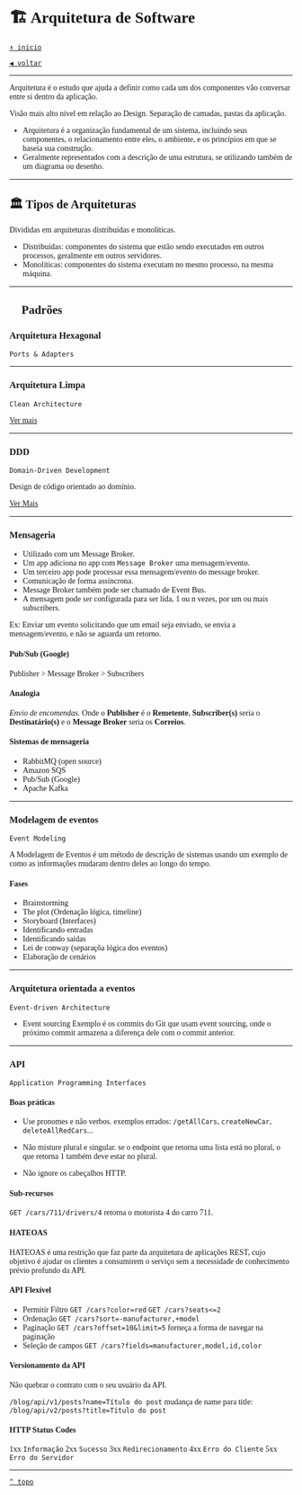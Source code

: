 <font face="Calibri">

# 🏗️ Arquitetura de Software

[`⬆️ inicio`](../../Readme.md)

[`◀️ voltar`](../Readme.md)

---

Arquitetura é o estudo que ajuda a definir como cada um dos componentes vão conversar entre si dentro da aplicação.

Visão mais alto nível em relação ao Design.
Separação de camadas, pastas da aplicação.

+ Arquitetura é a organização fundamental de um sistema, incluindo seus componentes, o relacionamento entre eles, o ambiente, e os princípios em que se baseia sua construção.
+ Geralmente representados com a descrição de uma estrutura, se utilizando também de um diagrama ou desenho.

---

## 🏛️ Tipos de Arquiteturas

Divididas em arquiteturas distribuídas e monolíticas.

+ Distribuídas:
  componentes do sistema que estão sendo executados em outros processos, geralmente em outros servidores.
+ Monolíticas:
  componentes do sistema executam no mesmo processo, na mesma máquina.

---

## 🧱 Padrões

### Arquitetura Hexagonal

`Ports & Adapters`

---

### Arquitetura Limpa

`Clean Architecture`

[Ver mais](./Arquitetura%20Limpa.md)

---

### DDD

`Domain-Driven Development`

Design de código orientado ao domínio.

[Ver Mais](./DDD.md)

---

### Mensageria

+ Utilizado com um Message Broker.
+ Um app adiciona no app com `Message Broker` uma mensagem/evento.
+ Um terceiro app pode processar essa mensagem/evento do message broker.
+ Comunicação de forma assíncrona.
+ Message Broker também pode ser chamado de Event Bus.
+ A mensagem pode ser configurada para ser lida, 1 ou n vezes, por um ou mais subscribers.

Ex:
Enviar um evento solicitando que um email seja enviado, se envia a mensagem/evento, e não se aguarda um retorno.

#### Pub/Sub (Google)

Publisher > Message Broker > Subscribers

#### Analogia

*Envio de encomendas.*
Onde o **Publisher** é o **Remetente**,
**Subscriber(s)** seria o **Destinatário(s)**
e o **Message Broker** seria os **Correios**.

#### Sistemas de mensageria

+ RabbitMQ (open source)
+ Amazon SQS
+ Pub/Sub (Google)
+ Apache Kafka

---

### Modelagem de eventos

`Event Modeling`

A Modelagem de Eventos é um método de descrição de sistemas usando um exemplo de como as informações mudaram dentro deles ao longo do tempo.

#### Fases

+ Brainstorming
+ The plot (Ordenação lógica, timeline)
+ Storyboard (Interfaces)
+ Identificando entradas
+ Identificando saídas
+ Lei de conway (separaçõa lógica dos eventos)
+ Elaboração de cenários

---

### Arquitetura orientada a eventos

`Event-driven Architecture`

+ Event sourcing
  Exemplo é os commits do Git que usam event sourcing, onde o próximo commit armazena a diferença dele com o commit anterior.

---

### API

`Application Programming Interfaces`

#### Boas práticas

+ Use pronomes e não verbos.
  exemplos errados: `/getAllCars`, `createNewCar`, `deleteAllRedCars`...

+ Nâo misture plural e singular.
  se o endpoint que retorna uma lista está no plural, o que retorna 1 também deve estar no plural.

+ Não ignore os cabeçalhos HTTP.

#### Sub-recursos

`GET /cars/711/drivers/4`
retorna o motorista 4 do carro 711.

#### HATEOAS

HATEOAS é uma restrição que faz parte da arquitetura de aplicações REST, cujo objetivo é ajudar os clientes a consumirem o serviço sem a necessidade de conhecimento prévio profundo da API.

#### API Flexível

+ Permitir Filtro
  `GET /cars?color=red`
  `GET /cars?seats<=2`
+ Ordenação
  `GET /cars?sort=-manufacturer,+model`
+ Paginação
  `GET /cars?offset=10&limit=5`
  forneça a forma de navegar na paginação
+ Seleção de campos
  `GET /cars?fields=manufacturer,model,id,color`

#### Versionamento da API

Nâo quebrar o contrato com o seu usuário da API.

`/blog/api/v1/posts?name=Título do post`
mudança de name para title:
`/blog/api/v2/posts?title=Título do post`

#### HTTP Status Codes

1xx `Informação`
2xx `Sucesso`
3xx `Redirecionamento`
4xx `Erro do Cliente`
5xx `Erro do Servidor`

---

[`^ topo`](#🏗️-arquitetura-de-software)
</font>
